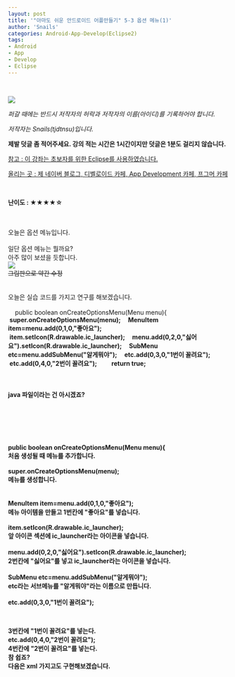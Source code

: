 ```yaml
---
layout: post
title: '"아마도 쉬운 안드로이드 어플만들기" 5-3 옵션 메뉴(1)'
author: 'Snails'
categories: Android-App-Develop(Eclipse2)
tags:
- Android
- App
- Develop
- Eclipse
---
```



<script> location.href='https://cafe.naver.com/develoid/288184' ; </script>

<div></div><p>&nbsp;</p><div><p><span></span></p></div><div><p><img src="https://dthumb-phinf.pstatic.net/?src=%22http%3A%2F%2Fpostfiles3.naver.net%2F20130523_178%2Ftjdtnsu_1369283538974akCh1_JPEG%2Fand.jpg%3Ftype%3Dw2%22&amp;type=cafe_wa740"></p><p><i>퍼갈 때에는 반드시 저작자의 허락과 저작자의 이름(아이디)를 기록하어야 합니다.</i></p><p><i>저작자는 Snails(tjdtnsu)입니다.</i></p><p><span><strong><span>제발 덧글 좀 적어주세요. 강의 적는 시간은 1시간이지만 덧글은 1분도 걸리지 않습니다.</span></strong></span></p><p><u>참고 : 이 강좌는 초보자를 위한 Eclipse를 사용하였습니다.</u></p><p><u>올리는 곳 : 제 네이버 블로그, 디벨로이드 카페, App Development 카페, 프그머 카페</u></p><p>&nbsp;<u>﻿</u></p><p><strong><span>﻿난이도 : ★</span><span>★★★☆</span></strong></p><div>&nbsp;</div><div>&nbsp;</div><div>오늘은 옵션 메뉴입니다.</div><div>&nbsp;</div><div>일단 옵션 메뉴는 뭘까요?</div><div>아주 많이 보셨을 듯합니다.</div><div><img src="https://dthumb-phinf.pstatic.net/?src=%22http%3A%2F%2Fblogfiles.naver.net%2F20130803_112%2Ftjdtnsu_1375538073507AGr9x_PNG%2F%25C1%25A6%25B8%25F1_%25BE%25F8%25C0%25BD.png%22&amp;type=cafe_wa740"></div><div><strike>그림판으로 약간 수정</strike></div><div>&nbsp;</div><div>&nbsp;</div><div>오늘은 실습 코드를 가지고 연구를 해보겠습니다.</div><div>&nbsp;</div><div>&nbsp;&nbsp;&nbsp; <span>public boolean onCreateOptionsMenu(Menu menu){</span><b><span>&nbsp;&nbsp;&nbsp; &nbsp;super.onCreateOptionsMenu(menu);</span><b><span>&nbsp;&nbsp;&nbsp; &nbsp;MenuItem item=menu.add(0,1,0,"좋아요");</span><b><span>&nbsp;&nbsp;&nbsp; &nbsp;item.setIcon(R.drawable.ic_launcher);</span><b><span>&nbsp;&nbsp;&nbsp;&nbsp;&nbsp;menu.add(0,2,0,"싫어요").setIcon(R.drawable.ic_launcher);</span><b><span>&nbsp;&nbsp;&nbsp; &nbsp;SubMenu etc=menu.addSubMenu("알게뭐야");</span><b><span>&nbsp;&nbsp;&nbsp; &nbsp;etc.add(0,3,0,"1번이 꼴려요");</span><b><span>&nbsp;&nbsp;&nbsp; &nbsp;etc.add(0,4,0,"2번이 꼴려요");</span><b><span>&nbsp;&nbsp;&nbsp; &nbsp;</span><b><span>&nbsp;&nbsp;&nbsp; &nbsp;return true;</span></div><div><span><span>﻿</span>﻿<span>﻿</span></span></div><div><span><span>﻿</span>﻿<span>﻿</span></span></div><div><span><span>﻿</span>﻿<span>﻿</span></span></div><div><span><span>﻿</span>﻿<span>﻿java 파일이라는 건 아시겠죠?</span></span></div><div><span><span><span>﻿</span></span></span></div><div><span><span><span><span>﻿</span></span></span></span></div><div><span><span><span><span><span>﻿</span>﻿<span>﻿</span></span></span></span></span></div><div><span><span><span><span><span>﻿</span>﻿<span>﻿</span></span></span></span></span></div><div><span><span><span><span><span>﻿</span>﻿<span>﻿</span></span></span></span></span></div><div><span><span><span><span><span>﻿</span>﻿<span>﻿</span></span>﻿<span>﻿</span></span></span></span></div><div><span><span><span><span>﻿</span>﻿<span>﻿</span><span>public boolean onCreateOptionsMenu(Menu menu){</span></span></span></span></div><div><span><span><span><span><span>﻿</span>﻿<span>﻿</span><span>﻿처음 생성될 때 메뉴를 추가합니다.</span></span></span></span></span></div><div><span><span><span><span><span><span>﻿</span>﻿<span>﻿</span></span></span></span></span></span></div><div><span><span><span><span><span><span>﻿</span>﻿<span>﻿</span>super.onCreateOptionsMenu(menu);</span></span></span></span></span></div><div><span><span><span><span><span><span>﻿메뉴를 생성합니다.</span></span></span></span></span></span></div><div><span><span><span><span><span><span><span>﻿</span>﻿<span>﻿</span></span></span></span></span></span></span></div><div><span><span><span><span><span><span><span>﻿</span></span></span></span></span></span></span></div><div><span><span><span><span><span><span><span><span>﻿</span>﻿<span>﻿</span>MenuItem item=menu.add(0,1,0,"좋아요");</span></span></span></span></span></span></span></div><div><span><span><span><span><span><span><span><span>메뉴 아이템을 만들고 1번칸에 "좋아요"를 넣습니다.</span></span></span></span></span></span></span></span></div><div><span><span><span><span><span><span><span><span><span>﻿</span>﻿<span>﻿</span></span></span></span></span></span></span></span></span></div><div><span>item.setIcon(R.drawable.ic_launcher);</span><span><span><span><span><span><span><span><span><span>﻿</span>﻿<span>﻿</span></span></span></span></span></span></span></span></span></div><div><span><span><span>앞 아이콘 섹션에 ic_launcher라는 아이콘을 넣습니다.</span></span></span></div><div><span><span><span><span>﻿</span>﻿<span>﻿</span></span></span></span></div><div><span><span><span><span>﻿</span>﻿<span>﻿</span>menu.add(0,2,0,"싫어요").setIcon(R.drawable.ic_launcher);</span></span></span></div><div><span><span><span><span>﻿</span>﻿<span>﻿</span>2번칸에 "싫어요"를 넣고 ic_launcher라는 아이콘을 넣습니다.</span></span></span></div><div><span><span><span><span>﻿</span>﻿<span>﻿</span></span></span></span></div><div><span><span><span><span>SubMenu etc=menu.addSubMenu("알게뭐야");</span></span></span></span></div><div><span><span><span><span><span>﻿</span>﻿<span>﻿etc</span>라는 서브메뉴를 "알게뭐야"라는 이름으로 만듭니다.</span></span></span></span></div><div><span><span><span><span><span>﻿</span>﻿<span>﻿</span></span></span></span></span></div><div><span><span><span><span><span>﻿</span>﻿<span>﻿</span>etc.add(0,3,0,"1번이 꼴려요");</span></span></span></span></div><span><span><span><span></span></span></span></span><p></p><p>&nbsp;</p></div><div><span><span><span><span><div>3번칸에 "1번이 꼴려요"를 넣는다.</div><div><b><span>etc.add(0,4,0,"2번이 꼴려요");</span></div></span><div>4번칸에 "2번이 꼴려요"를 넣는다.</div></span><div></div></span><div></div></span><div>참 쉽죠?</div><div>다음은 xml 가지고도 구현해보겠습니다.</div><div><span><span><span><span><span>﻿</span></span></span></span></span></div><div><span><span><span><span><span>﻿</span>&nbsp;<span>﻿</span><span>﻿</span></span>﻿<span>﻿</span></span></span></span></div>
 </div>
